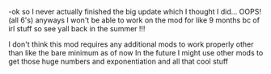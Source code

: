 -ok so I never actually finished the big update which I thought I did... OOPS! (all 6's) anyways I won't be able to work on the mod for like 9 months bc of irl stuff so see yall back in the summer !!!

I don't think this mod requires any additional mods to work properly other than like the bare minimum as of now
In the future I might use other mods to get those huge numbers and exponentiation and all that cool stuff
